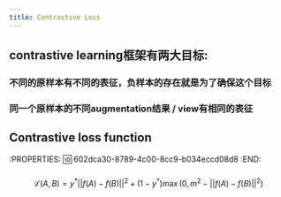 ```yaml
---
title: Contrastive Loss
---
```


## contrastive learning框架有两大目标:

### 不同的原样本有不同的表征，负样本的存在就是为了确保这个目标
### 同一个原样本的不同augmentation结果 / view有相同的表征
## Contrastive loss function
:PROPERTIES:
:id: 602dca30-8789-4c00-8cc9-b034eccd08d8
:END:
###
$$\mathcal{L}(A,B)=y^*|| f(A)-f(B)||^2+(1-y^*)\max (0, m^2-|| f(A)-f(B)||^2)$$
##
